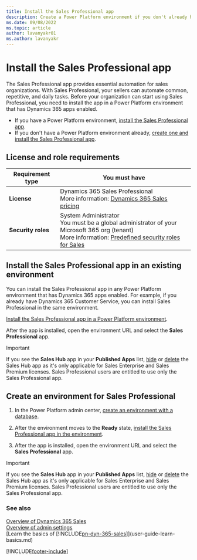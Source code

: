 ```yaml
---
title: Install the Sales Professional app
description: Create a Power Platform environment if you don't already have one and install Dynamics 365 Sales Professional.
ms.date: 09/08/2022
ms.topic: article
author: lavanyakr01
ms.author: lavanyakr
---
```


# Install the Sales Professional app

The Sales Professional app provides essential automation for sales organizations. With Sales Professional, your sellers can automate common, repetitive, and daily tasks. Before your organization can start using Sales Professional, you need to install the app in a Power Platform environment that has Dynamics 365 apps enabled.

- If you have a Power Platform environment, [install the Sales Professional app](#install-the-sales-professional-app-in-an-existing-environment).
- If you don't have a Power Platform environment already, [create one and install the Sales Professional app](#create-an-environment-for-sales-professional).

## License and role requirements

| Requirement type | You must have |
|-----------------------|---------|
| **License** | Dynamics 365 Sales Professional<br>More information: [Dynamics 365 Sales pricing](https://dynamics.microsoft.com/sales/pricing/) |
| **Security roles** | System Administrator<br>You must be a global administrator of your Microsoft 365 org (tenant)<br>More information: [Predefined security roles for Sales](security-roles-for-sales.md) |

## Install the Sales Professional app in an existing environment

<a name="install-app"></a>

You can install the Sales Professional app in any Power Platform environment that has Dynamics 365 apps enabled. For example, if you already have Dynamics 365 Customer Service, you can install Sales Professional in the same environment.

[Install the Sales Professional app in a Power Platform environment](/power-platform/admin/manage-apps#install-an-app).

After the app is installed, open the environment URL and select the **Sales Professional** app.

> [!IMPORTANT]
> If you see the **Sales Hub** app in your **Published Apps** list, [hide](/power-apps/maker/model-driven-apps/deactivate-app) or [delete](/power-apps/maker/model-driven-apps/delete-model-driven-app) the Sales Hub app as it's only applicable for Sales Enterprise and Sales Premium licenses. Sales Professional users are entitled to use only the Sales Professional app.

## Create an environment for Sales Professional

1. In the Power Platform admin center, [create an environment with a database](/power-platform/admin/create-environment#create-an-environment-with-a-database).

1. After the environment moves to the **Ready** state, [install the Sales Professional app in the environment](/power-platform/admin/manage-apps#install-an-app).
1. After the app is installed, open the environment URL and select the **Sales Professional** app.
> [!IMPORTANT]
> If you see the **Sales Hub** app in your **Published Apps** list, [hide](/power-apps/maker/model-driven-apps/deactivate-app) or [delete](/power-apps/maker/model-driven-apps/delete-model-driven-app) the Sales Hub app as it's only applicable for Sales Enterprise and Sales Premium licenses. Sales Professional users are entitled to use only the Sales Professional app.

### See also

[Overview of Dynamics 365 Sales](overview.md)  
[Overview of admin settings](admin-settings-overview.md)  
[Learn the basics of [!INCLUDE[pn-dyn-365-sales](../includes/pn-dyn-365-sales.md)]](user-guide-learn-basics.md)

[!INCLUDE[footer-include](../includes/footer-banner.md)]
